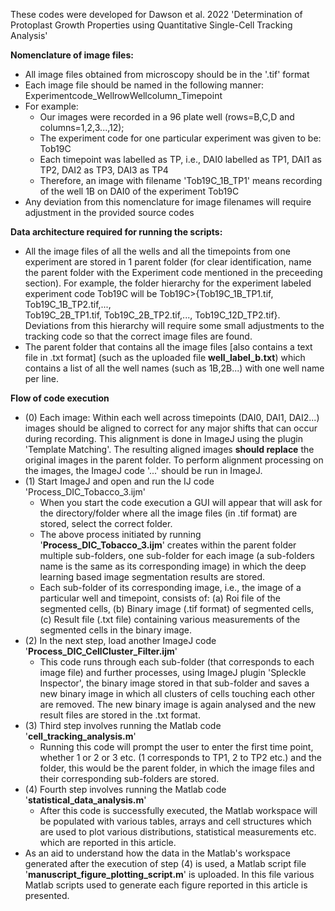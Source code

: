 These codes were developed for Dawson et al. 2022 'Determination of Protoplast Growth Properties using Quantitative Single-Cell Tracking Analysis'

**Nomenclature of image files:**
- All image files obtained from microscopy should be in the '.tif' format
- Each image file should be named in the following manner: Experimentcode_WellrowWellcolumn_Timepoint
- For example: 
    - Our images were recorded in a 96 plate well (rows=B,C,D and columns=1,2,3...,12); 
    - The experiment code for one particular experiment was given to be: Tob19C
    - Each timepoint was labelled as TP, i.e., DAI0 labelled as TP1, DAI1 as TP2, DAI2 as TP3, DAI3 as TP4
    - Therefore, an image with filename 'Tob19C_1B_TP1' means recording of the well 1B on DAI0 of the experiment Tob19C
- Any deviation from this nomenclature for image filenames will require adjustment in the provided source codes

**Data architecture required for running the scripts:**
- All the image files of all the wells and all the timepoints from one experiment are stored in 1 parent folder (for clear identification, name the parent   folder with the Experiment code mentioned in the preceeding section). 
  For example, the folder hierarchy for the experiment labeled experiment code Tob19C will be Tob19C>{Tob19C_1B_TP1.tif, Tob19C_1B_TP2.tif,...,             
  Tob19C_2B_TP1.tif, Tob19C_2B_TP2.tif,..., Tob19C_12D_TP2.tif}.
  Deviations from this hierarchy will require some small adjustments to the tracking code so that the correct image files are found.
- The parent folder that contains all the image files [also contains a text file in .txt format] (such as the uploaded file **well_label_b.txt**) which contains a list of all the well names (such as 1B,2B...) with one well name per line. 
  

**Flow of code execution**
- (0) Each image: Within each well across timepoints (DAI0, DAI1, DAI2...) images should be aligned to correct for any major shifts that can occur during         recording. This alignment is done in ImageJ using the plugin 'Template Matching'. The resulting aligned images **should replace** the original images       in the parent folder. To perform alignment processing on the images, the ImageJ code '...' should be run in ImageJ. 
- (1) Start ImageJ and open and run the IJ code 'Process_DIC_Tobacco_3.ijm'
    - When you start the code execution a GUI will appear that will ask for the directory/folder where all the image files (in .tif format) are stored,           select the correct folder. 
    - The above process initiated by running '**Process_DIC_Tobacco_3.ijm**' creates within the parent folder multiple sub-folders, one sub-folder for each           image (a sub-folders name is the same as its corresponding image) in which the deep learning based image segmentation results are stored.
    - Each sub-folder of its corresponding image, i.e., the image of a particular well and timepoint, consists of: (a) Roi file of the segmented cells,           (b) Binary image (.tif format) of segmented cells, (c) Result file (.txt file) containing various measurements of the segmented cells in the binary         image. 
- (2) In the next step, load another ImageJ code '**Process_DIC_CellCluster_Filter.ijm**'
    - This code runs through each sub-folder (that corresponds to each image file) and further processes, using ImageJ plugin 'Spleckle Inspector', the           binary image stored in that sub-folder and saves a new binary image in which all clusters of cells touching each other are removed. The new binary         image is again analysed and the new result files are stored in the .txt format. 
- (3) Third step involves running the Matlab code '**cell_tracking_analysis.m**'
    - Running this code will prompt the user to enter the first time point, whether 1 or 2 or 3 etc. (1 corresponds to TP1, 2 to TP2 etc.) and the folder,       this would be the parent folder, in which the image files and their corresponding sub-folders are stored. 
- (4) Fourth step involves running the Matlab code '**statistical_data_analysis.m**' 
    - After this code is successfully executed, the Matlab workspace will be populated with various tables, arrays and cell structures which are used to         plot various distributions, statistical measurements etc. which are reported in this article. 
- As an aid to understand how the data in the Matlab's workspace generated after the execution of step (4) is used, a Matlab script file                    '**manuscript_figure_plotting_script.m**' is uploaded. In this file various Matlab scripts used to generate each figure reported in this article is          presented.   
